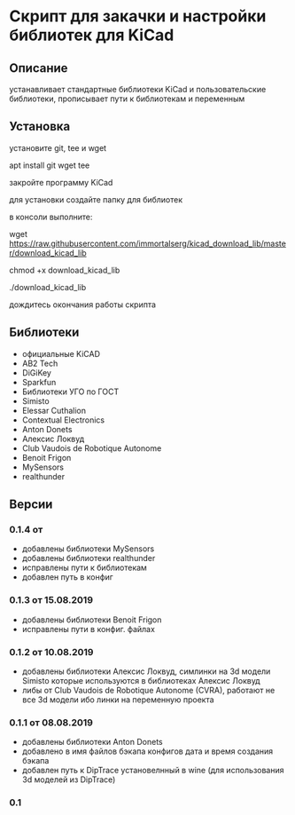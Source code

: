 # Скрипт для закачки и настройки библиотек для KiCad

## Описание

устанавливает стандартные библиотеки KiCad и пользовательские библиотеки, прописывает пути к библиотекам и переменным

## Установка
установите git, tee и wget

apt install git wget tee

закройте программу KiCad

для установки создайте папку для библиотек

в консоли выполните:

wget https://raw.githubusercontent.com/immortalserg/kicad_download_lib/master/download_kicad_lib

chmod +x download_kicad_lib

./download_kicad_lib

дождитесь окончания работы скрипта

## Библиотеки

- официальные KiCAD
- AB2 Tech
- DiGiKey
- Sparkfun
- Библиотеки УГО по ГОСТ
- Simisto 
- Elessar Cuthalion
- Contextual Electronics
- Anton Donets
- Алексис Локвуд
- Club Vaudois de Robotique Autonome
- Benoit Frigon
- MySensors
- realthunder

## Версии

### 0.1.4 от
- добавлены библиотеки MySensors
- добавлены библиотеки realthunder
- исправлены пути к библиотекам
- добавлен путь в конфиг

### 0.1.3 от 15.08.2019

- добавлены библиотеки Benoit Frigon
- исправлены пути в конфиг. файлах

### 0.1.2 от 10.08.2019

- добавлены библиотеки Алексис Локвуд, симлинки на 3d модели Simisto которые используются в библиотеках Алексис Локвуд
- либы от Club Vaudois de Robotique Autonome (CVRA), работают не все 3d модели ибо линки на переменную проекта

### 0.1.1 от 08.08.2019

- добавлены библиотеки Anton Donets 
- добавлено в имя файлов бэкапа конфигов дата и время создания бэкапа
- добавлен путь к DipTrace установелнный в wine (для использования 3d моделей из DipTrace)

### 0.1 
